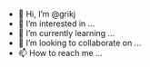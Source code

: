 - 👋 Hi, I’m @grikj
- 👀 I’m interested in ...
- 🌱 I’m currently learning ...
- 💞️ I’m looking to collaborate on ...
- 📫 How to reach me ...

<!---
grikj/grikj is a ✨ special ✨ repository because its `README.md` (this file) appears on your GitHub profile.
You can click the Preview link to take a look at your changes.
--->
